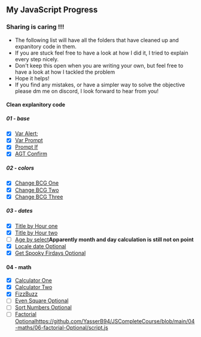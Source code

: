 ## My JavaScript Progress ##


### Sharing is caring !!! ###
- The following list will have all the folders that have cleaned up and expanitory code in them.
- If you are stuck feel free to have a look at how I did it, I tried to explain every step nicely.
- Don't keep this open when you are writing your own, but feel free to have a look at how I tackled the problem
- Hope it helps!
- If you find any mistakes, or have a simpler way to solve the objective please dm me on discord, I look forward to hear from you!
#### Clean explanitory code ####
##### 01 - base #####
- [X] [Var Alert](https://github.com/YasserB94/JSCompleteCourse/blob/main/01-base/01-var-alert/script.js);
- [X] [Var Prompt](https://github.com/YasserB94/JSCompleteCourse/tree/main/01-base/02-var-prompt)
- [X] [Prompt If](https://github.com/YasserB94/JSCompleteCourse/blob/main/01-base/03-prompt-if/script.js)
- [X] [AGT Confirm](https://github.com/YasserB94/JSCompleteCourse/blob/main/01-base/04-agt-confirm/script.js)
##### 02 - colors #####
- [X] [Change BCG One](https://github.com/YasserB94/JSCompleteCourse/blob/main/02-colors/01-change-bcg-one/script.js)
- [X] [Change BCG Two](https://github.com/YasserB94/JSCompleteCourse/blob/main/02-colors/02-change-bcg-two/script.js)
- [X] [Change BCG Three](https://github.com/YasserB94/JSCompleteCourse/tree/main/02-colors/03-change-bcg-three)
##### 03 - dates #####
- [X] [Title by Hour one](https://github.com/YasserB94/JSCompleteCourse/blob/main/03-dates/01-title-by-hour-one/script.js)
- [X] [Title by Hour two](https://github.com/YasserB94/JSCompleteCourse/blob/main/03-dates/02-title-by-hour-two/script.js)
- [ ] [Age by select](https://github.com/YasserB94/JSCompleteCourse/blob/main/03-dates/03-age-by-select/script.js)__Apparently month and day calculation is still not on point__
- [X] [Locale date Optional](https://github.com/YasserB94/JSCompleteCourse/blob/main/03-dates/04-locale-date-Optional/script.js)
- [X] [Get Spooky Firdays Optional](https://github.com/YasserB94/JSCompleteCourse/blob/main/03-dates/05-get-spooky-fridays-Optional/script.js)
#### 04 - math ####
- [X] [Calculator One](https://github.com/YasserB94/JSCompleteCourse/blob/main/04-maths/01-calculator-one/script.js)
- [X] [Calculator Two](https://github.com/YasserB94/JSCompleteCourse/blob/main/04-maths/02-calculator-two/script.js)
- [X] [FizzBuzz](https://github.com/YasserB94/JSCompleteCourse/blob/main/04-maths/03-fizzbuzz/script.js)
- [ ] [Even Square Optional](https://github.com/YasserB94/JSCompleteCourse/blob/main/04-maths/04-even-square-Optional/script.js)
- [ ] [Sort Numbers Optional](https://github.com/YasserB94/JSCompleteCourse/blob/main/04-maths/05-sort-numbers-Optional/script.js)
- [ ] [Factorial Optional]()https://github.com/YasserB94/JSCompleteCourse/blob/main/04-maths/06-factorial-Optional/script.js